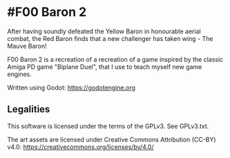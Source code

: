 \#F00 Baron 2
============

After having soundly defeated the Yellow Baron in honourable aerial combat,
the Red Baron finds that a new challenger has taken wing - The Mauve Baron!

F00 Baron 2 is a recreation of a recreation of a game inspired by the
classic Amiga PD game "Biplane Duel", that I use to teach myself new game
engines.

Written using Godot: https://godotengine.org

Legalities
----------

This software is licensed under the terms of the GPLv3. See GPLv3.txt.

The art assets are licensed under Creative Commons Attribution (CC-BY) v4.0:
https://creativecommons.org/licenses/by/4.0/

